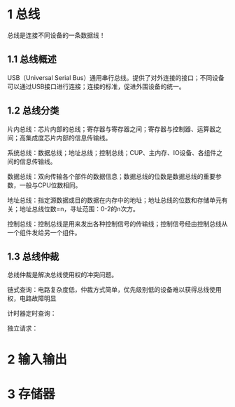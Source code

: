 # 1 总线

总线是连接不同设备的一条数据线！

## 1.1 总线概述

USB（Universal Serial Bus）通用串行总线。提供了对外连接的接口；不同设备可以通过USB接口进行连接；连接的标准，促进外围设备的统一。

## 1.2 总线分类

片内总线：芯片内部的总线；寄存器与寄存器之间；寄存器与控制器、运算器之间；高集成度芯片内部的信息传输线。

系统总线：数据总线；地址总线；控制总线；CUP、主内存、IO设备、各组件之间的信息传输线。

数据总线：双向传输各个部件的数据信息；数据总线的位数是数据总线的重要参数，一般与CPU位数相同。

地址总线：指定源数据或目的数据在内存中的地址；地址总线的位数和存储单元有关；地址总线位数=n，寻址范围：0-2的n次方。

控制总线：控制总线是用来发出各种控制信号的传输线；控制信号经由控制总线从一个组件发给另一个组件。

## 1.3 总线仲裁

总线仲裁是解决总线使用权的冲突问题。

链式查询：电路复杂度低，仲裁方式简单，优先级别低的设备难以获得总线使用权，电路故障明显

计时器定时查询：

独立请求：

# 2 输入输出





# 3 存储器



